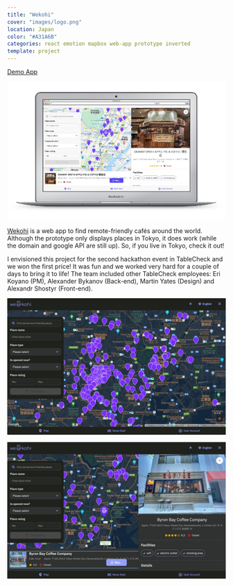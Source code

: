 ```yaml
---
title: "Wekohi"
cover: "images/logo.png"
location: Japan
color: "#A31A6B"
categories: react emotion mapbox web-app prototype inverted
template: project
---
```


<p class="align-center">
<a class="btn" href="http://wekohi.com/" target="_blank">Demo App</a>
</p>

![](./images/1.jpg)

<a href="http://wekohi.com">Wekohi</a> is a web app to find remote-friendly cafés around the world. Although the prototype only displays places in Tokyo, it does work (while the domain and google API are still up). So, if you live in Tokyo, check it out!

I envisioned this project for the second hackathon event in TableCheck and we won the first price! It was fun and we worked very hard for a couple of days to bring it to life! The team included other TableCheck employees: Eri Koyano (PM), Alexander Bykanov (Back-end), Martin Yates (Design) and Alexandr Shostyr (Front-end).

![](./images/2.jpg)

![](./images/3.jpg)

